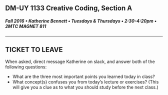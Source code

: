 ## DM-UY 1133 Creative Coding, Section A
##### Fall 2016 • Katherine Bennett • Tuesdays & Thursdays • 2:30-4:20pm • 2MTC MAGNET 811 
---


## TICKET TO LEAVE

When asked, direct message Katherine on slack, and answer both of the following questions:

* What are the three most important points you learned today in class? 
* What concept(s) confuses you from today’s lecture or exercises? (This will give you a clue as to what you should study before the next class.)


